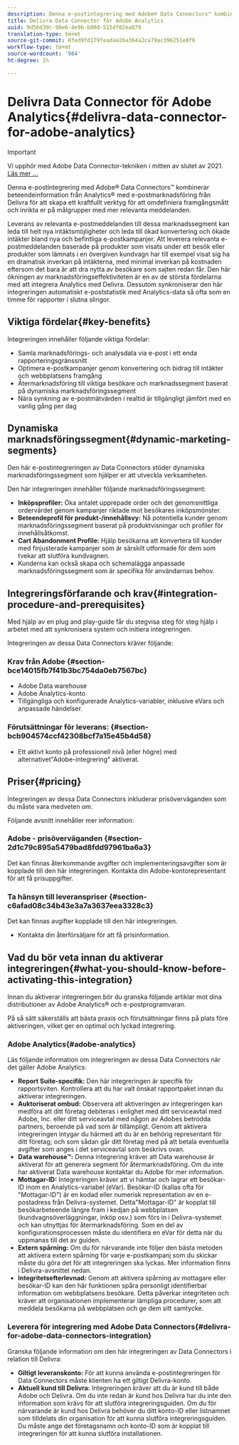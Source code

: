 ```yaml
---
description: Denna e-postintegrering med Adobe® Data Connectors™ kombinerar beteendeinformation från Analytics® med e-postmarknadsföring från Delivra för att skapa ett kraftfullt verktyg för att omdefiniera framgångsmått och inrikta er på målgrupper med mer relevanta meddelanden.
title: Delivra Data Connector för Adobe Analytics
uuid: 9d56d39c-98e6-4e9b-b00d-515df02ea879
translation-type: tm+mt
source-git-commit: 0fed9fd179feadae26a364a2ca79ac396251e8f6
workflow-type: tm+mt
source-wordcount: '984'
ht-degree: 1%

---
```



# Delivra Data Connector för Adobe Analytics{#delivra-data-connector-for-adobe-analytics}

>[!IMPORTANT]
>
>Vi upphör med Adobe Data Connector-tekniken i mitten av slutet av 2021. [Läs mer …](/help/import/data-connectors/data-connectors-eol.md)

Denna e-postintegrering med Adobe® Data Connectors™ kombinerar beteendeinformation från Analytics® med e-postmarknadsföring från Delivra för att skapa ett kraftfullt verktyg för att omdefiniera framgångsmått och inrikta er på målgrupper med mer relevanta meddelanden.

Leverans av relevanta e-postmeddelanden till dessa marknadssegment kan leda till helt nya intäktsmöjligheter och leda till ökad konvertering och ökade intäkter bland nya och befintliga e-postkampanjer. Att leverera relevanta e-postmeddelanden baserade på produkter som visats under ett besök eller produkter som lämnats i en övergiven kundvagn har till exempel visat sig ha en dramatisk inverkan på intäkterna, med minimal inverkan på kostnaden eftersom det bara är att dra nytta av besökare som sajten redan får. Den här ökningen av marknadsföringseffektiviteten är en av de största fördelarna med att integrera Analytics med Delivra. Dessutom synkroniserar den här integreringen automatiskt e-poststatistik med Analytics-data så ofta som en timme för rapporter i slutna slingor.

## Viktiga fördelar{#key-benefits}

Integreringen innehåller följande viktiga fördelar:

* Samla marknadsförings- och analysdata via e-post i ett enda rapporteringsgränssnitt
* Optimera e-postkampanjer genom konvertering och bidrag till intäkter och webbplatsens framgång
* Återmarknadsföring till viktiga besökare och marknadssegment baserat på dynamiska marknadsföringssegment
* Nära synkning av e-postmätvärden i realtid är tillgängligt jämfört med en vanlig gång per dag

## Dynamiska marknadsföringssegment{#dynamic-marketing-segments}

Den här e-postintegreringen av Data Connectors stöder dynamiska marknadsföringssegment som hjälper er att utveckla verksamheten.

Den här integreringen innehåller följande marknadsföringssegment:

* **Inköpsprofiler:** Öka antalet upprepade order och det genomsnittliga ordervärdet genom kampanjer riktade mot besökares inköpsmönster.
* **Beteendeprofil för produkt-/innehållsvy:** Nå potentiella kunder genom marknadsföringssegment baserat på produktvisningar och profiler för innehållsåtkomst.
* **Cart Abandonment Profile:** Hjälp besökarna att konvertera till kunder med finjusterade kampanjer som är särskilt utformade för dem som tvekar att slutföra kundvagnen.
* Kunderna kan också skapa och schemalägga anpassade marknadsföringssegment som är specifika för användarnas behov.

## Integreringsförfarande och krav{#integration-procedure-and-prerequisites}

Med hjälp av en plug and play-guide får du stegvisa steg för steg hjälp i arbetet med att synkronisera system och initiera integreringen.

Integreringen av dessa Data Connectors kräver följande:

### Krav från Adobe {#section-bce14015fb7f41b3bc754da0eb7567bc}

* Adobe Data warehouse
* Adobe Analytics-konto
* Tillgängliga och konfigurerade Analytics-variabler, inklusive eVars och anpassade händelser.

### Förutsättningar för leverans: {#section-bcb904574ccf42308bcf7a15e45b4d58}

* Ett aktivt konto på professionell nivå (eller högre) med alternativet&quot;Adobe-integrering&quot; aktiverat.

## Priser{#pricing}

Integreringen av dessa Data Connectors inkluderar prisöverväganden som du måste vara medveten om.

Följande avsnitt innehåller mer information:

### Adobe - prisöverväganden {#section-2d1c79c895a5479bad8fdd97961ba6a3}

Det kan finnas återkommande avgifter och implementeringsavgifter som är kopplade till den här integreringen. Kontakta din Adobe-kontorepresentant för att få prisuppgifter.

### Ta hänsyn till leveranspriser {#section-c6afad08c34b43e3a7a3637eea3328c3}

Det kan finnas avgifter kopplade till den här integreringen.

* Kontakta din återförsäljare för att få prisinformation.

## Vad du bör veta innan du aktiverar integreringen{#what-you-should-know-before-activating-this-integration}

Innan du aktiverar integreringen bör du granska följande artiklar mot dina distributioner av Adobe Analytics® och e-postprogramvaran.

På så sätt säkerställs att bästa praxis och förutsättningar finns på plats före aktiveringen, vilket ger en optimal och lyckad integrering.

### Adobe Analytics{#adobe-analytics}

Läs följande information om integreringen av dessa Data Connectors när det gäller Adobe Analytics:

* **Report Suite-specifik:** Den här integreringen är specifik för rapportsviten. Kontrollera att du har valt önskat rapportpaket innan du aktiverar integreringen.
* **Auktoriserat ombud:** Observera att aktiveringen av integreringen kan medföra att ditt företag debiteras i enlighet med ditt serviceavtal med Adobe, Inc. eller ditt serviceavtal med någon av Adobes betrodda partners, beroende på vad som är tillämpligt. Genom att aktivera integreringen intygar du härmed att du är en behörig representant för ditt företag; och som sådan går ditt företag med på att betala eventuella avgifter som anges i det serviceavtal som beskrivs ovan.
* **Data warehouse™:** Denna integrering kräver att Data warehouse är aktiverat för att generera segment för återmarknadsföring. Om du inte har aktiverat Data warehouse kontaktar du Adobe för mer information.
* **Mottagar-ID:** Integreringen kräver att vi hämtar och lagrar ett besökar-ID inom en Analytics-variabel (eVar). Besökar-ID (kallas ofta för &quot;Mottagar-ID&quot;) är en kodad eller numerisk representation av en e-postadress från Delivra-systemet. Detta&quot;Mottagar-ID&quot; är kopplat till besökarbeteende längre fram i kedjan på webbplatsen (kundvagnsöverläggningar, inköp osv.) som förs in i Delivra-systemet och kan utnyttjas för återmarknadsföring. Som en del av konfigurationsprocessen måste du identifiera en eVar för detta när du uppmanas till det av guiden.
* **Extern spårning:** Om du för närvarande inte följer den bästa metoden att aktivera extern spårning för varje e-postkampanj som du skickar måste du göra det för att integreringen ska lyckas. Mer information finns i Delivra-avsnittet nedan.
* **Integritetsefterlevnad:** Genom att aktivera spårning av mottagare eller besökar-ID kan den här funktionen spåra personligt identifierbar information om webbplatsens besökare. Detta påverkar integriteten och kräver att organisationen implementerar lämpliga procedurer, som att meddela besökarna på webbplatsen och ge dem sitt samtycke.

### Leverera för integrering med Adobe Data Connectors{#delivra-for-adobe-data-connectors-integration}

Granska följande information om den här integreringen av Data Connectors i relation till Delivra:

* **Giltigt leveranskonto:** För att kunna använda e-postintegreringen för Data Connectors måste klienten ha ett giltigt Delivra-konto.
* **Aktuell kund till Delivra:** Integreringen kräver att du är kund till både Adobe och Delivra. Om du inte redan är kund hos Delivra har du inte den information som krävs för att slutföra integreringsguiden. Om du för närvarande är kund hos Delivra behöver du ditt konto-ID eller listnamnet som tilldelats din organisation för att kunna slutföra integreringsguiden. Du måste ange det företagsnamn och konto-ID som är kopplat till integreringen för att kunna slutföra installationen.
